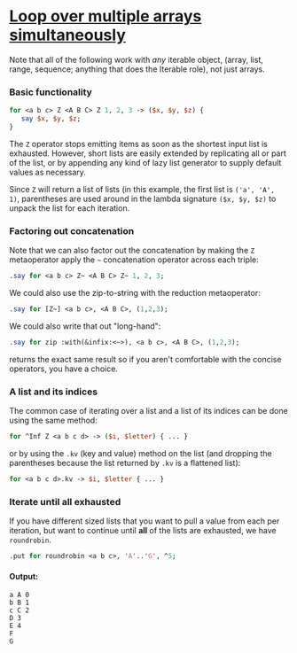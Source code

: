 [1]: https://rosettacode.org/wiki/Loop_over_multiple_arrays_simultaneously

# [Loop over multiple arrays simultaneously][1]





Note that all of the following work with *any* iterable object, (array, list, range, sequence; anything that does the Iterable role), not just arrays.



### Basic functionality

```perl
for <a b c> Z <A B C> Z 1, 2, 3 -> ($x, $y, $z) {
   say $x, $y, $z;
}
```


The `Z` operator stops emitting items as soon as the shortest input list is exhausted. However, short lists are easily extended by replicating all or part of the list, or by appending any kind of lazy list generator to supply default values as necessary.



Since `Z` will return a list of lists (in this example, the first list is `('a', 'A', 1)`, parentheses are used around in the lambda signature `($x, $y, $z)` to unpack the list for each iteration.



### Factoring out concatenation



Note that we can also factor out the concatenation by making the `Z` metaoperator apply the `~` concatenation operator across each triple:

```perl
.say for <a b c> Z~ <A B C> Z~ 1, 2, 3;
```


We could also use the zip-to-string with the reduction metaoperator:

```perl
.say for [Z~] <a b c>, <A B C>, (1,2,3);
```


We could also write that out "long-hand":

```perl
.say for zip :with(&infix:<~>), <a b c>, <A B C>, (1,2,3);
```


returns the exact same result so if you aren't comfortable with the concise operators, you have a choice.



### A list and its indices



The common case of iterating over a list and a list of its indices can be done using the same method:

```perl
for ^Inf Z <a b c d> -> ($i, $letter) { ... }
```


or by using the `.kv` (key and value) method on the list (and dropping the parentheses because the list returned by `.kv` is a flattened list):

```perl
for <a b c d>.kv -> $i, $letter { ... }
```


### Iterate until all exhausted



If you have different sized lists that you want to pull a value from each per iteration, but want to continue until **all** of the lists are exhausted, we have `roundrobin`.

```perl
.put for roundrobin <a b c>, 'A'..'G', ^5;
```

#### Output:
```
a A 0
b B 1
c C 2
D 3
E 4
F
G
```
